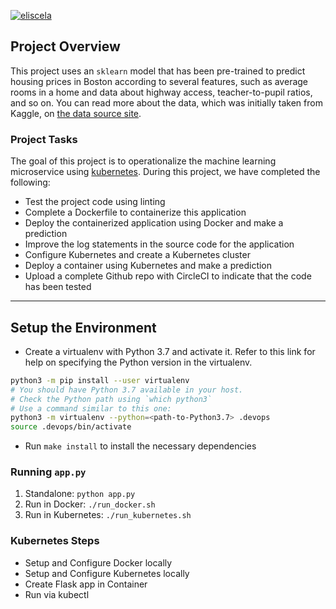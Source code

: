 [![eliscela](https://circleci.com/gh/eliscela/Operationalize-a-Machine-Learning-Microservice-API.svg?style=svg)](https://app.circleci.com/pipelines/github/eliscela/Operationalize-a-Machine-Learning-Microservice-API)

## Project Overview

This project uses an `sklearn` model that has been pre-trained to predict housing prices in Boston according to several features, such as average rooms in a home and data about highway access, teacher-to-pupil ratios, and so on. You can read more about the data, which was initially taken from Kaggle, on [the data source site](https://www.kaggle.com/c/boston-housing).

### Project Tasks

The goal of this project is to operationalize the machine learning microservice using [kubernetes](https://kubernetes.io/). 
During this project, we have completed the following:
* Test the project code using linting
* Complete a Dockerfile to containerize this application
* Deploy the containerized application using Docker and make a prediction
* Improve the log statements in the source code for the application
* Configure Kubernetes and create a Kubernetes cluster
* Deploy a container using Kubernetes and make a prediction
* Upload a complete Github repo with CircleCI to indicate that the code has been tested

---

## Setup the Environment

* Create a virtualenv with Python 3.7 and activate it. Refer to this link for help on specifying the Python version in the virtualenv. 
```bash
python3 -m pip install --user virtualenv
# You should have Python 3.7 available in your host. 
# Check the Python path using `which python3`
# Use a command similar to this one:
python3 -m virtualenv --python=<path-to-Python3.7> .devops
source .devops/bin/activate
```
* Run `make install` to install the necessary dependencies

### Running `app.py`

1. Standalone:  `python app.py`
2. Run in Docker:  `./run_docker.sh`
3. Run in Kubernetes:  `./run_kubernetes.sh`

### Kubernetes Steps

* Setup and Configure Docker locally
* Setup and Configure Kubernetes locally
* Create Flask app in Container
* Run via kubectl
